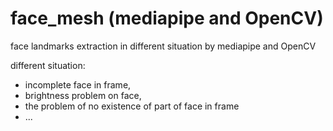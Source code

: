 # face_mesh (mediapipe and OpenCV)
face landmarks extraction in different situation by mediapipe and OpenCV 

different situation: 
- incomplete face in frame, 
- brightness problem on face, 
- the problem of no existence of part of face in frame
- ...
